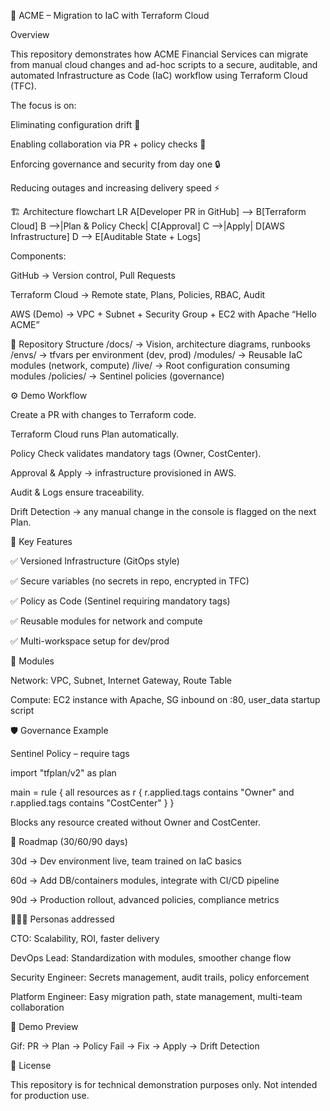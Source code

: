 🚀 ACME – Migration to IaC with Terraform Cloud


Overview


This repository demonstrates how ACME Financial Services can migrate from manual cloud changes and ad-hoc scripts to a secure, auditable, and automated Infrastructure as Code (IaC) workflow using Terraform Cloud (TFC).

The focus is on:

Eliminating configuration drift 🚫

Enabling collaboration via PR + policy checks 🤝

Enforcing governance and security from day one 🔒

Reducing outages and increasing delivery speed ⚡

🏗️ Architecture
flowchart LR
    A[Developer PR in GitHub] --> B[Terraform Cloud]
    B -->|Plan & Policy Check| C[Approval]
    C -->|Apply| D[AWS Infrastructure]
    D --> E[Auditable State + Logs]


Components:

GitHub → Version control, Pull Requests

Terraform Cloud → Remote state, Plans, Policies, RBAC, Audit

AWS (Demo) → VPC + Subnet + Security Group + EC2 with Apache “Hello ACME”

📂 Repository Structure
/docs/              -> Vision, architecture diagrams, runbooks
/envs/              -> tfvars per environment (dev, prod)
/modules/           -> Reusable IaC modules (network, compute)
/live/              -> Root configuration consuming modules
/policies/          -> Sentinel policies (governance)

⚙️ Demo Workflow

Create a PR with changes to Terraform code.

Terraform Cloud runs Plan automatically.

Policy Check validates mandatory tags (Owner, CostCenter).

Approval & Apply → infrastructure provisioned in AWS.

Audit & Logs ensure traceability.

Drift Detection → any manual change in the console is flagged on the next Plan.

🔑 Key Features

✅ Versioned Infrastructure (GitOps style)

✅ Secure variables (no secrets in repo, encrypted in TFC)

✅ Policy as Code (Sentinel requiring mandatory tags)

✅ Reusable modules for network and compute

✅ Multi-workspace setup for dev/prod

🧩 Modules

Network: VPC, Subnet, Internet Gateway, Route Table

Compute: EC2 instance with Apache, SG inbound on :80, user_data startup script

🛡️ Governance Example

Sentinel Policy – require tags

import "tfplan/v2" as plan

main = rule {
  all resources as r {
    r.applied.tags contains "Owner" and r.applied.tags contains "CostCenter"
  }
}


Blocks any resource created without Owner and CostCenter.

🚦 Roadmap (30/60/90 days)

30d → Dev environment live, team trained on IaC basics

60d → Add DB/containers modules, integrate with CI/CD pipeline

90d → Production rollout, advanced policies, compliance metrics

🧑‍🤝‍🧑 Personas addressed

CTO: Scalability, ROI, faster delivery

DevOps Lead: Standardization with modules, smoother change flow

Security Engineer: Secrets management, audit trails, policy enforcement

Platform Engineer: Easy migration path, state management, multi-team collaboration

📸 Demo Preview


Gif: PR → Plan → Policy Fail → Fix → Apply → Drift Detection

📜 License

This repository is for technical demonstration purposes only.
Not intended for production use.
